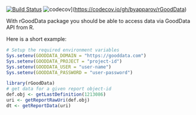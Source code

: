 [![Build Status](https://travis-ci.org/byapparov/rGoodData.svg?branch=master)](https://travis-ci.org/byapparov/rGoodData)
![codecov](https://codecov.io/gh/byapparov/rGoodData/branch/master/graph/badge.svg)](https://codecov.io/gh/byapparov/rGoodData)

With rGoodData package you should be able to access data via GoodData API from R.

Here is a short example:

```R
# Setup the required environment variables
Sys.setenv(GOODDATA_DOMAIN = "https://gooddata.com")
Sys.setenv(GOODDATA_PROJECT = "project-id")
Sys.setenv(GOODDATA_USER = "user-name")
Sys.setenv(GOODDATA_PASSWORD = "user-password")

library(rGoodData)
# get data for a given report object-id
def.obj <- getLastDefinition(1213086)
uri <- getReportRawUri(def.obj)
dt <- getReportData(uri)

```
